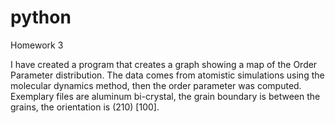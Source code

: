# python

Homework 3

I have created a program that creates a graph showing a map of the Order Parameter distribution. The data comes from atomistic simulations using the molecular dynamics method, then the order parameter was computed. Exemplary files are aluminum bi-crystal, the grain boundary is between the grains, the orientation is (210) [100].
